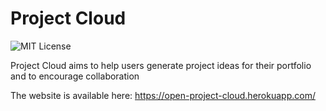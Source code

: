 # Project Cloud

![MIT License](https://img.shields.io/badge/license-MIT-brightgreen)

Project Cloud aims to help users generate project ideas for their portfolio and to encourage collaboration

The website is available here: https://open-project-cloud.herokuapp.com/
